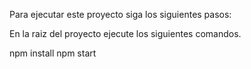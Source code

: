 Para ejecutar este proyecto siga los siguientes pasos:

En la raiz del proyecto ejecute los siguientes comandos.

npm install
npm start
